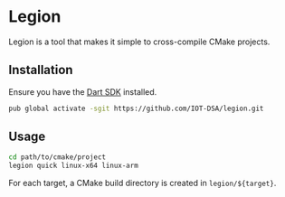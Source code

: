 # Legion

Legion is a tool that makes it simple to cross-compile CMake projects.

## Installation

Ensure you have the [Dart SDK](https://www.dartlang.org/downloads/) installed.

```bash
pub global activate -sgit https://github.com/IOT-DSA/legion.git
```

## Usage

```bash
cd path/to/cmake/project
legion quick linux-x64 linux-arm
```

For each target, a CMake build directory is created in `legion/${target}`.
